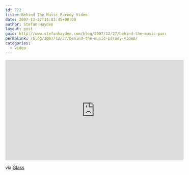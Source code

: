 ```yaml
---
id: 722
title: Behind The Music Parody Video
date: 2007-12-27T11:03:45+00:00
author: Stefan Hayden
layout: post
guid: http://www.stefanhayden.com/blog/2007/12/27/behind-the-music-parody-video/
permalink: /blog/2007/12/27/behind-the-music-parody-video/
categories:
  - video
---
```

<iframe width="560" height="315" src="http://www.youtube.com/v/QZgSxacJBr4&rel=1" title="YouTube video player" frameborder="0" allow="accelerometer; autoplay; clipboard-write; encrypted-media; gyroscope; picture-in-picture" allowfullscreen></iframe>

via <a href="http://del.icio.us/glass">Glass</a>